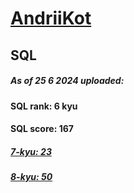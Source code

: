 # [AndriiKot](https://www.codewars.com/users/AndriiKot) 
## SQL
##### As of 25 6 2024 uploaded:
#### SQL rank: 6 kyu
#### SQL score: 167
##### [7-kyu: 23](https://github.com/AndriiKot/SQL__CodeWars/tree/main/kyu-7)
##### [8-kyu: 50](https://github.com/AndriiKot/SQL__CodeWars/tree/main/kyu-8)
